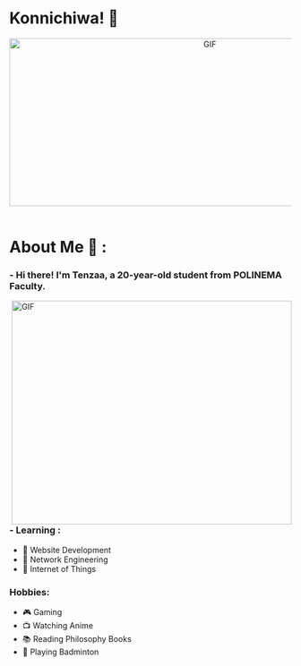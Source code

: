 # Konnichiwa! 👋

<div align="center">
  <img height="300" width="700" alt="GIF" align="center" src="https://media.giphy.com/media/WUlplcMpOCEmTGBtBW/giphy.gif">
</div>

</br>

# About Me 💬 :

### - Hi there! I'm Tenzaa, a 20-year-old student from POLINEMA Faculty.

<img height="400" width="500" alt="GIF" align="right" src="https://media.giphy.com/media/3o6ZsXvS8yvIMNUvPa/giphy.gif">

### - Learning :
- 🌟 Website Development
- 🌟 Network Engineering
- 🌟 Internet of Things

### Hobbies: 
- 🎮 Gaming
- 📺 Watching Anime
- 📚 Reading Philosophy Books
- 🏸 Playing Badminton

</br>
